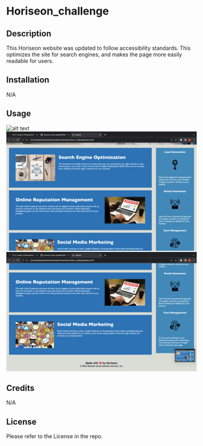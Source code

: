 # Horiseon_challenge

## Description

This Horiseon website was updated to follow accessibility standards. This optimizes the site for search engines, and makes the page more easily readable for users.

## Installation

N/A

## Usage

![alt text](./assets/images/screenshot_1.png)
![alt text](./assets/images/screenshot_2.png)
![alt text](./assets/images/screenshot_3.png)

## Credits

N/A

## License

Please refer to the License in the repo.